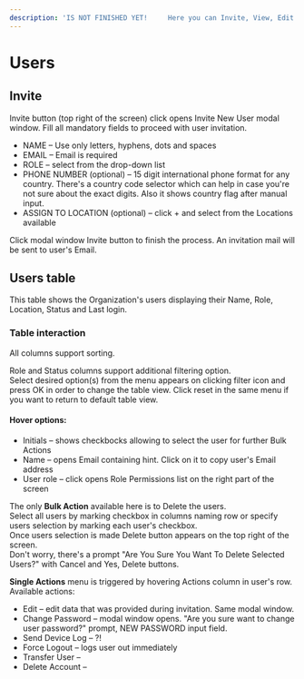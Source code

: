 ```yaml
---
description: 'IS NOT FINISHED YET!     Here you can Invite, View, Edit and Delete users.'
---
```


# Users

## Invite

Invite button \(top right of the screen\) click opens Invite New User modal window. Fill all mandatory  fields to proceed with user invitation.

* NAME – Use only letters, hyphens, dots and spaces
* EMAIL – Email is required
* ROLE – select from the drop-down list
* PHONE NUMBER \(optional\) – 15 digit international phone format for any country. There's a country code selector which can help in case you're not sure about the exact digits. Also it shows country flag after manual input.
* ASSIGN TO LOCATION \(optional\) – click + and select from the Locations available

Click modal window Invite button to finish the process. An invitation mail will be sent to user's Email. 

## Users table

This table shows the Organization's users displaying their Name, Role, Location, Status and Last login.

### Table interaction

All columns support sorting.

Role and Status columns support additional filtering option.  
Select desired option\(s\) from the menu appears on clicking filter icon and press OK in order to change the table view. Click reset in the same menu if you want to return to default table view.

#### Hover options:

* Initials – shows checkbocks allowing to select the user for further Bulk Actions
* Name – opens Email containing hint. Click on it to copy user's Email address
* User role – click opens Role Permissions list on the right part of the screen 

The only **Bulk Action** available here is to Delete the users.   
Select all users by marking checkbox in columns naming row or specify users selection by marking each user's checkbox.  
Once users selection is made Delete button appears on the top right of the screen.  
Don't worry, there's a prompt  "Are You Sure You Want To Delete Selected Users?" with Cancel and Yes, Delete buttons.

**Single Actions** menu is triggered by hovering Actions column in user's row. Available actions:

* Edit – edit data that was provided during invitation. Same modal window.
* Change Password – modal window opens.  "Are you sure want to change user password?" prompt, NEW PASSWORD input field.
* Send Device Log – ?!
* Force Logout – logs user out immediately
* Transfer User – 
* Delete Account – 









### 







